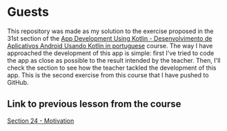 # Guests

This repository was made as my solution to the exercise proposed in the 31st section of
the [App Development Using Kotlin - Desenvolvimento de Aplicativos Android Usando Kotlin in portuguese](https://www.udemy.com/course/curso-desenvolvedor-kotlin/)
course. The way I have approached the development of this app is simple: first I've tried to code
the app as close as possible to the result intended by the teacher. Then, I'll check the section to
see how the teacher tackled the development of this app. This is the second exercise from this
course that I have pushed to GitHub.

## Link to previous lesson from the course

[Section 24 - Motivation](https://github.com/helderzack/section-24th_motivation)